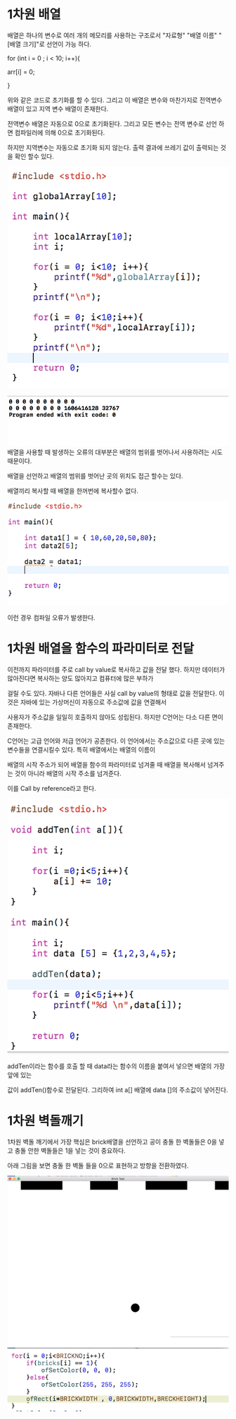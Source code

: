 # 1차원 배열

배열은 하나의 변수로 여러 개의 메모리를 사용하는 구조로서 "자료형" "배열 이름" "\[배열 크기\]"로 선언이 가능 하다.

for \(int i = 0 ; i &lt; 10; i++\){

arr\[i\] = 0;

}

위와 같은 코드로 초기화를 할 수 있다. 그리고 이 배열은 변수와 마찬가지로 전역변수 배열이 있고 지역 변수 배열이 존재한다.

전역변수 배열은 자동으로 0으로 초기화된다. 그리고 모든 변수는 전역 변수로 선언 하면 컴파일러에 의해 0으로 초기화된다.

하지만 지역변수는 자동으로 초기화 되지 않는다. 출력 결과에 쓰레기 값이 출력되는 것을 확인 할수 있다.

![](/assets/13-1.png)

![](/assets/13-2.png)배열을 사용할 때 발생하는 오류의 대부분은 배열의 범위를 벗어나서 사용하려는 시도 때문이다.

배열을 선언하고 배열의 범위를 벗어난 곳의 위치도 접근 할수는 있다.

배열끼리 복사할 때 배열을 한꺼번에 복사할수 없다.

![](/assets/13-3.png)

이런 경우 컴파일 오류가 발생한다.

# 1차원 배열을 함수의 파라미터로 전달

이전까지 파라미터를 주로 call by value로 복사하고 값을 전달 했다. 하지만 데이터가 많아진다면 복사하는 양도 많아지고 컴퓨터에 많은 부하가

걸릴 수도 있다. 자바나 다른 언어들은 사실 call by value의 형태로 값을 전달한다. 이것은 자바에 있는 가상머신이 자동으로 주소값에 값을 연결해서

사용자가 주소값을 일일히 호출하지 않아도 성립된다. 하지만 C언어는 다소 다른 면이 존재한다.

C언어는 고급 언어와 저급 언어가 공존한다. 이 언어에서는 주소값으로 다른 곳에 있는 변수들을 연결시킬수 있다.  특히 배열에서는 배열의 이름이

배열의 시작 주소가 되어 배열을 함수의 파라미터로 넘겨줄 때 배열을 복사해서 넘겨주는 것이 아니라 배열의 시작 주소를 넘겨준다.

이를  Call by reference라고 한다.

![](/assets/13-4.png)

addTen이라는 함수를 호출 할 때 data라는 함수의 이름을 붙여서 넣으면 배열의 가장 앞에 있는

값이 addTen\(\)함수로 전달된다. 그리하여 int  a\[\] 배열에 data \[\]의 주소값이 넣어진다.

# 1차원 벽돌깨기

1차원 벽돌 깨기에서 가장 핵심은 brick배열을 선언하고 공이 충돌 한 벽돌들은 0을 넣고 충돌 안한 벽돌들은  1을 넣는 것이 중요하다.

아래 그림을 보면 충돌 한 벽돌 들을 0으로 표현하고 방향을 전환하였다. 



![](/assets/13-5.png)![](/assets/13-6.png)




